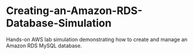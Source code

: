 # Creating-an-Amazon-RDS-Database-Simulation
Hands-on AWS lab simulation demonstrating how to create and manage an Amazon RDS MySQL database.
